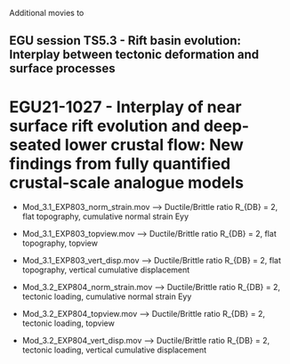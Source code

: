 Additional movies to 
## EGU session TS5.3 - Rift basin evolution: Interplay between tectonic deformation and surface processes
# EGU21-1027 - Interplay of near surface rift evolution and deep-seated lower crustal flow: New findings from fully quantified crustal-scale analogue models  

- Mod_3.1_EXP803_norm_strain.mov --> Ductile/Brittle ratio R_{DB} = 2, flat topography, cumulative normal strain Eyy
- Mod_3.1_EXP803_topview.mov --> Ductile/Brittle ratio R_{DB} = 2, flat topography, topview
- Mod_3.1_EXP803_vert_disp.mov --> Ductile/Brittle ratio R_{DB} = 2, flat topography, vertical cumulative displacement

- Mod_3.2_EXP804_norm_strain.mov --> Ductile/Brittle ratio R_{DB} = 2, tectonic loading, cumulative normal strain Eyy
- Mod_3.2_EXP804_topview.mov --> Ductile/Brittle ratio R_{DB} = 2, tectonic loading, topview
- Mod_3.2_EXP804_vert_disp.mov --> Ductile/Brittle ratio R_{DB} = 2, tectonic loading, vertical cumulative displacement
